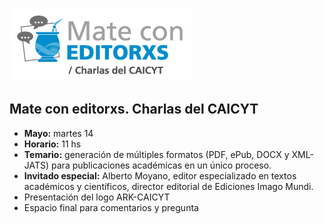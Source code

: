 ![](mate.png)

## Mate con editorxs. Charlas del CAICYT

- **Mayo:** martes 14
- **Horario:** 11 hs
- **Temario:** generación de múltiples formatos (PDF, ePub, DOCX y XML-JATS) para publicaciones académicas en un único proceso.
- **Invitado especial:** Alberto Moyano, editor especializado en textos académicos y científicos, director editorial de Ediciones Imago Mundi.
- Presentación del logo ARK-CAICYT
- Espacio final para comentarios y pregunta





